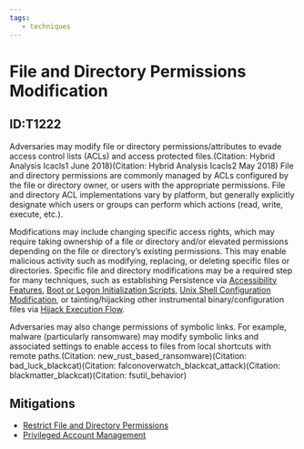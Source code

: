 ```yaml
---
tags:
   - techniques
---
```

# File and Directory Permissions Modification
## ID:T1222
Adversaries may modify file or directory permissions/attributes to evade access control lists (ACLs) and access protected files.(Citation: Hybrid Analysis Icacls1 June 2018)(Citation: Hybrid Analysis Icacls2 May 2018) File and directory permissions are commonly managed by ACLs configured by the file or directory owner, or users with the appropriate permissions. File and directory ACL implementations vary by platform, but generally explicitly designate which users or groups can perform which actions (read, write, execute, etc.).

Modifications may include changing specific access rights, which may require taking ownership of a file or directory and/or elevated permissions depending on the file or directory’s existing permissions. This may enable malicious activity such as modifying, replacing, or deleting specific files or directories. Specific file and directory modifications may be a required step for many techniques, such as establishing Persistence via [Accessibility Features](/mitre/techniques/T1546/008), [Boot or Logon Initialization Scripts](/mitre/techniques/T1037), [Unix Shell Configuration Modification](/mitre/techniques/T1546/004), or tainting/hijacking other instrumental binary/configuration files via [Hijack Execution Flow](/mitre/techniques/T1574).

Adversaries may also change permissions of symbolic links. For example, malware (particularly ransomware) may modify symbolic links and associated settings to enable access to files from local shortcuts with remote paths.(Citation: new_rust_based_ransomware)(Citation: bad_luck_blackcat)(Citation: falconoverwatch_blackcat_attack)(Citation: blackmatter_blackcat)(Citation: fsutil_behavior) 
## Mitigations
* [Restrict File and Directory Permissions](mitigations/M1022)
* [Privileged Account Management](mitigations/M1026)
